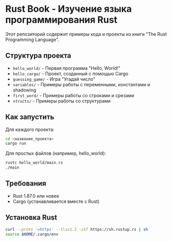 # Rust Book - Изучение языка программирования Rust

Этот репозиторий содержит примеры кода и проекты из книги "The Rust Programming Language".

## Структура проекта

- `hello_world/` - Первая программа "Hello, World!"
- `hello_cargo/` - Проект, созданный с помощью Cargo
- `guessing_game/` - Игра "Угадай число"
- `variables/` - Примеры работы с переменными, константами и shadowing
- `first_word/` - Примеры работы со строками и срезами
- `structs/` - Примеры работы со структурами

## Как запустить

Для каждого проекта:

```bash
cd <название_проекта>
cargo run
```

Для простых файлов (например, hello_world):

```bash
rustc hello_world/main.rs
./main
```

## Требования

- Rust 1.87.0 или новее
- Cargo (устанавливается вместе с Rust)

## Установка Rust

```bash
curl --proto '=https' --tlsv1.2 -sSf https://sh.rustup.rs | sh
source $HOME/.cargo/env
```

